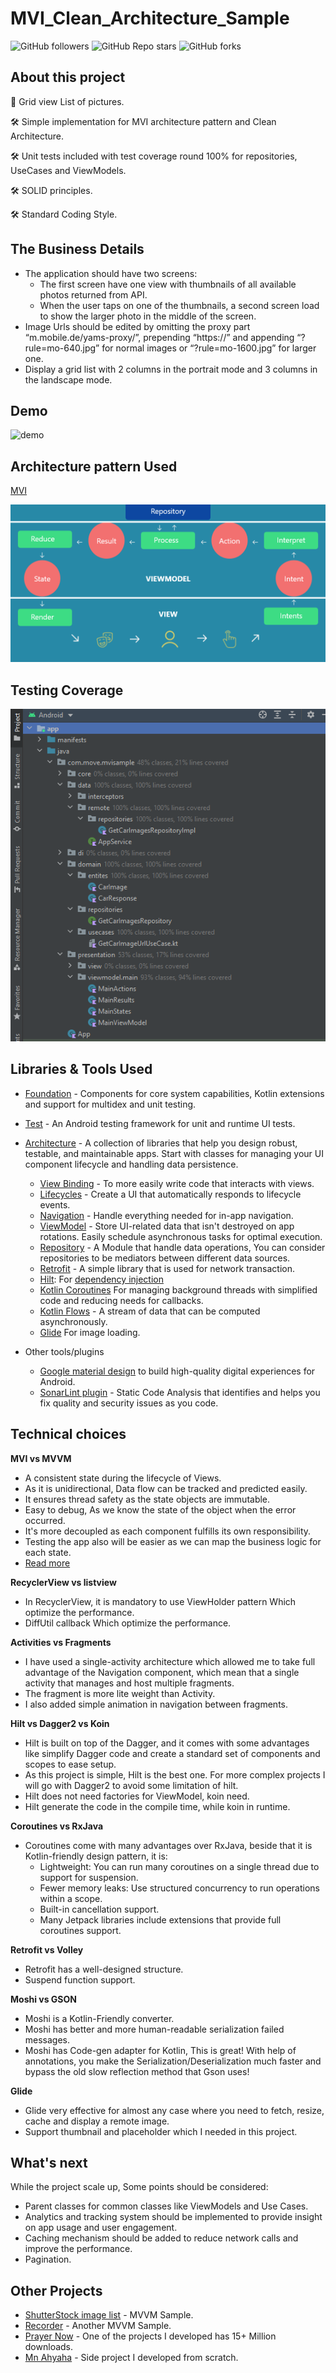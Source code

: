 # MVI_Clean_Architecture_Sample

![GitHub followers][60]     ![GitHub Repo stars][61]     ![GitHub forks][62]

About this project
--------------
🚀 Grid view List of pictures. 

🛠 Simple implementation for MVI architecture pattern and Clean Architecture.

🛠 Unit tests included with test coverage round 100% for repositories, UseCases and ViewModels.

🛠 SOLID principles.

🛠 Standard Coding Style.


The Business Details
--------------
- The application should have two screens:
  * The first screen have one view with thumbnails of all available photos returned from API.
  * When the user taps on one of the thumbnails, a second screen load to show the larger photo in the middle of the screen.
- Image Urls should be edited by omitting the proxy part “m.mobile.de/yams-proxy/”, prepending “https://” 
  and appending “?rule=mo-640.jpg” for normal images or “?rule=mo-1600.jpg” for larger one.
- Display a grid list with 2 columns in the portrait mode and 3 columns in the landscape mode.


Demo
--------------

![demo][0]


Architecture pattern Used
--------------

[MVI][1]

![architecture pattern][2]


Testing Coverage
--------------

![Testing][3]


Libraries & Tools Used
--------------

* [Foundation][4] - Components for core system capabilities, Kotlin extensions and support for
  multidex and unit testing.
* [Test][5] - An Android testing framework for unit and runtime UI tests.
* [Architecture][10] - A collection of libraries that help you design robust, testable, and
  maintainable apps. Start with classes for managing your UI component lifecycle and handling data
  persistence.
    * [View Binding][11] - To more easily write code that interacts with views. 
    * [Lifecycles][12] - Create a UI that automatically responds to lifecycle events.
    * [Navigation][13] - Handle everything needed for in-app navigation.
    * [ViewModel][14] - Store UI-related data that isn't destroyed on app rotations. Easily schedule
      asynchronous tasks for optimal execution.
    * [Repository][15] - A Module that handle data operations, You can consider repositories to be mediators between different data sources.
    * [Retrofit][16] - A simple library that is used for network transaction.
    * [Hilt][17]: For [dependency injection][18]
    * [Kotlin Coroutines][19] For managing background threads with simplified code and reducing needs for callbacks.
    * [Kotlin Flows][20] - A stream of data that can be computed asynchronously.
    * [Glide][21] For image loading.

* Other tools/plugins   
    * [Google material design][30] to build high-quality digital experiences for Android.
    * [SonarLint plugin][31] - Static Code Analysis that identifies and helps you fix quality and security issues as you code.

Technical choices
--------------

**MVI vs MVVM**

- A consistent state during the lifecycle of Views. 
- As it is unidirectional, Data flow can be tracked and predicted easily. 
- It ensures thread safety as the state objects are immutable.
- Easy to debug, As we know the state of the object when the error occurred.
- It's more decoupled as each component fulfills its own responsibility.
- Testing the app also will be easier as we can map the business logic for each state.
- [Read more][40]

**RecyclerView vs listview**

- In RecyclerView, it is mandatory to use ViewHolder pattern Which optimize the performance.
- DiffUtil callback Which optimize the performance.

**Activities vs Fragments**

- I have used a single-activity architecture which allowed me to take full advantage of the Navigation component, which mean that a single activity that manages and host multiple fragments.
- The fragment is more lite weight than Activity.
- I also added simple animation in navigation between fragments.

**Hilt vs Dagger2 vs Koin**

- Hilt is built on top of the Dagger, and it comes with some advantages like simplify Dagger code and create a standard set of components and scopes to ease setup.
- As this project is simple, Hilt is the best one. For more complex projects I will go with Dagger2 to avoid some limitation of hilt.
- Hilt does not need factories for ViewModel, koin need.
- Hilt generate the code in the compile time, while koin in runtime.

**Coroutines vs RxJava**

- Coroutines come with many advantages over RxJava, beside that it is Kotlin-friendly design pattern, it is: 
	* Lightweight: You can run many coroutines on a single thread due to support for suspension.
    * Fewer memory leaks: Use structured concurrency to run operations within a scope.
    * Built-in cancellation support.
    * Many Jetpack libraries include extensions that provide full coroutines support.

**Retrofit vs Volley**

- Retrofit has a well-designed structure.
- Suspend function support.

**Moshi vs GSON**

- Moshi is a Kotlin-Friendly converter. 
- Moshi has better and more human-readable serialization failed messages.
- Moshi has Code-gen adapter for Kotlin, This is great! With help of annotations, you make the Serialization/Deserialization much faster and bypass the old slow reflection method that Gson uses!


**Glide**

- Glide very effective for almost any case where you need to fetch, resize, cache and display a remote image.
- Support thumbnail and placeholder which I needed in this project.


What's next
--------------
While the project scale up, Some points should be considered: 
- Parent classes for common classes like ViewModels and Use Cases.
- Analytics and tracking system should be implemented to provide insight on app usage and user engagement.
- Caching mechanism should be added to reduce network calls and improve the performance.
- Pagination.


Other Projects
--------------

* [ShutterStock image list][50] - MVVM Sample.
* [Recorder][51] - Another MVVM Sample.
* [Prayer Now][52] - One of the projects I developed has 15+ Million downloads.
* [Mn Ahyaha][53] - Side project I developed from scratch.


[0]: https://github.com/islamarr/MVI_Clean_Architecture/blob/master/app/src/main/res/drawable/demo.gif
[1]: https://cycle.js.org/model-view-intent.html
[2]: https://github.com/islamarr/MVI_Clean_Architecture/blob/master/app/src/main/res/drawable/mvi_diagram.png
[3]: https://github.com/islamarr/MVI_Clean_Architecture/blob/master/app/src/main/res/drawable/unit_test_coverage.png
[4]: https://developer.android.com/jetpack/components
[5]: https://developer.android.com/training/testing/

[10]: https://developer.android.com/jetpack/arch/
[11]: https://developer.android.com/topic/libraries/data-binding/
[12]: https://developer.android.com/topic/libraries/architecture/lifecycle
[13]: https://developer.android.com/topic/libraries/architecture/navigation/
[14]: https://developer.android.com/topic/libraries/architecture/viewmodel
[15]: https://developer.android.com/topic/architecture/data-layer#create_the_repository
[16]: https://square.github.io/retrofit
[17]: https://developer.android.com/training/dependency-injection/hilt-android
[18]: https://developer.android.com/training/dependency-injection
[19]: https://kotlinlang.org/docs/reference/coroutines-overview.html
[20]: https://developer.android.com/kotlin/flow
[21]: https://bumptech.github.io/glide/

[30]: https://m3.material.io/
[31]: https://www.sonarlint.org/

[40]: http://hannesdorfmann.com/android/mosby3-mvi-1/

[50]: https://github.com/islamarr/shutterstock_image_list
[51]: https://github.com/islamarr/recorder
[52]: https://play.google.com/store/apps/details?id=com.AppRocks.now.prayer
[53]: https://play.google.com/store/apps/details?id=com.Ihsan.Ahyaha

[60]: https://img.shields.io/github/followers/islamarr?style=social
[61]: https://img.shields.io/github/stars/islamarr/MVI_Clean_Architecture?style=social
[62]: https://img.shields.io/github/forks/islamarr/MVI_Clean_Architecture?style=social